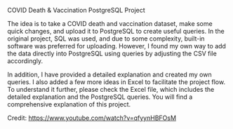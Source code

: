 COVID Death & Vaccination PostgreSQL Project

The idea is to take a COVID death and vaccination dataset, make some quick changes, and upload it to PostgreSQL to create useful queries. In the original project, SQL was used, and due to some complexity, built-in software was preferred for uploading. However, I found my own way to add the data directly into PostgreSQL using queries by adjusting the CSV file accordingly.

In addition, I have provided a detailed explanation and created my own queries. I also added a few more ideas in Excel to facilitate the project flow. To understand it further, please check the Excel file, which includes the detailed explanation and the PostgreSQL queries. You will find a comprehensive explanation of this project.

Credit: https://www.youtube.com/watch?v=qfyynHBFOsM
